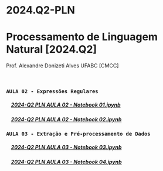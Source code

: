# 2024.Q2-PLN

# Processamento de Linguagem Natural [2024.Q2]
Prof. Alexandre Donizeti Alves
UFABC [CMCC]

<br>

### `AULA 02 - Expressões Regulares`

##### &nbsp;&nbsp;&nbsp; [2024-Q2 PLN AULA 02 - Notebook 01.ipynb](https://github.com/adalves-ufabc/2024.Q2-PLN/blob/main/aulas/2024_Q2_PLN_AULA_02_Notebook_01.ipynb)
##### &nbsp;&nbsp;&nbsp; [2024-Q2 PLN AULA 02 - Notebook 02.ipynb](https://github.com/adalves-ufabc/2024.Q2-PLN/blob/main/aulas/2024_Q2_PLN_AULA_02_Notebook_02.ipynb)

### `AULA 03 - Extração e Pré-processamento de Dados`

##### &nbsp;&nbsp;&nbsp; [2024-Q2 PLN AULA 03 - Notebook 03.ipynb](https://github.com/adalves-ufabc/2024.Q2-PLN/blob/main/aulas/2024_Q2_PLN_AULA_03_Notebook_03.ipynb)
##### &nbsp;&nbsp;&nbsp; [2024-Q2 PLN AULA 03 - Notebook 04.ipynb](https://github.com/adalves-ufabc/2024.Q2-PLN/blob/main/aulas/2024_Q2_PLN_AULA_03_Notebook_04.ipynb)
